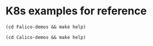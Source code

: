 # K8s examples for reference
```(cd Falico-demos && make help)```

```(cd Calico-demos && make help)```
